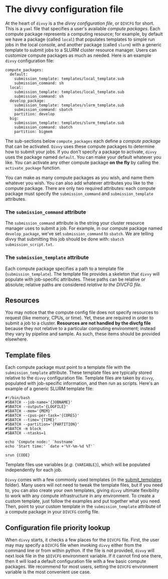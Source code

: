# The divvy configuration file

At the heart of `divvy` is a the *divvy configuration file*, or `DIVCFG` for short. This is a `yaml` file that specifies a user's available *compute packages*. Each compute package represents a computing resource; for example, by default we have a package (called `local`) that populates templates to simple run jobs in the local console, and another package (called `slurm`) with a generic template to submit jobs to a SLURM cluster resource manager. Users can customize compute packages as much as needed. Here is an example `divvy` configuration file:

```{console}
compute_packages:
  default:
    submission_template: templates/local_template.sub
    submission_command: sh
  local:
    submission_template: templates/local_template.sub
    submission_command: sh
  develop_package:
    submission_template: templates/slurm_template.sub
    submission_command: sbatch
    partition: develop
  big:
    submission_template: templates/slurm_template.sub
    submission_command: sbatch
    partition: bigmem
```

The sub-sections below `compute_packages` each define a *compute package* that can be activated. `Divvy` uses these compute packages to determine how to submit your jobs. If you don't specify a package to activate, `divvy` uses the package named `default`. You can make your default whatever you like. You can activate any other compute package __on the fly__ by calling the `activate_package` function.

You can make as many compute packages as you wish, and name them whatever you wish. You can also add whatever attributes you like to the compute package. There are only two required attributes: each compute package must specify the `submission_command` and `submission_template` attributes. 

### The `submission_command` attribute

The `submission_command` attribute is the string your cluster resource manager uses to submit a job. For example, in our compute package named `develop_package`, we've set `submission_command` to `sbatch`. We are telling divvy that submitting this job should be done with: `sbatch submission_script.txt`.

### The `submission_template` attribute

Each compute package specifies a path to a template file (`submission_template`). The template file provides a skeleton that `divvy` will populate with job-specific attributes. These paths can be relative or absolute; relative paths are considered *relative to the DIVCFG file*.


## Resources

You may notice that the compute config file does not specify resources to request (like memory, CPUs, or time). Yet, these are required in order to submit a job to a cluster. **Resources are not handled by the divcfg file** because they not relative to a particular computing environment; instead they vary by pipeline and sample. As such, these items should be provided elsewhere. 

## Template files

Each compute package must point to a template file with the `submission_template` attribute. These template files are typically stored relative to the `divvy` configuration file. Template files are taken by `divvy`, populated with job-specific information, and then run as scripts. Here's an example of a generic SLURM template file:

```{bash}
#!/bin/bash
#SBATCH --job-name='{JOBNAME}'
#SBATCH --output='{LOGFILE}'
#SBATCH --mem='{MEM}'
#SBATCH --cpus-per-task='{CORES}'
#SBATCH --time='{TIME}'
#SBATCH --partition='{PARTITION}'
#SBATCH -m block
#SBATCH --ntasks=1

echo 'Compute node:' `hostname`
echo 'Start time:' `date +'%Y-%m-%d %T'`

srun {CODE}
```

Template files use variables (*e.g.* `{VARIABLE}`), which will be populated independently for each job.

`Divvy` comes with a few commonly used templates (in the [submit_templates](https://github.com/pepkit/divvy/tree/master/divvy/submit_templates) folder). Many users will not need to tweak the template files, but if you need to, you can also create your own templates, giving `divvy` ultimate flexibility to work with any compute infrastructure in any environment. To create a custom template, just follow the examples and put together what you need. Then, point to your custom template in the `submission_template` attribute of a compute package in your `DIVCFG` config file.



## Configuration file priority lookup

 When `divvy` starts, it checks a few places for the `DIVCFG` file. First, the user may may specify a `DIVCFG` file when invoking `divvy` either from the command line or from within python. If the file is not provided, `divvy` will next look file in the `$DIVCFG` environment variable. If it cannot find one there, then it will load a default configuration file with a few basic compute packages. We recommend for most users, setting the `DIVCFG` environment variable is the most convenient use case.

